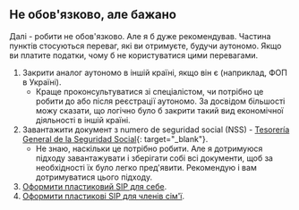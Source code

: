 ## Не обов'язково, але бажано

Далі - робити не обов'язково. Але я б дуже рекомендував. Частина пунктів стосуються переваг, які ви отримуєте, будучи
аутономо. Якщо ви платите податки, чому б не користуватися цими перевагами.

1. Закрити аналог аутономо в іншій країні, якщо він є (наприклад, ФОП в Україні).
    - Краще проконсультуватися зі спеціалістом, чи потрібно це робити до або після реєстрації аутономо. За досвідом
      більшості можу сказати, що логічно було б закрити такий вид економічної діяльності в іншій країні.
2. Завантажити документ з numero de seguridad social (NSS) -
   [Tesorería General de la Seguridad Social](https://portal.seg-social.gob.es/wps/portal/importass/importass/bienvenida){:
   target="_blank"}.
    - Не знаю, наскільки це потрібно робити. Але я дотримуюся підходу завантажувати і зберігати собі всі
      документи, щоб за необхідності їх було легко пред'явити. Рекомендую і вам дотримуватися цього підходу.
2. [Оформити пластиковий SIP для себе](#оформлення-пластикового-sip-для-себе).
3. [Оформити пластикові SIP для членів сім'ї](#оформлення-пластикового-sip-для-членів-сімї).
